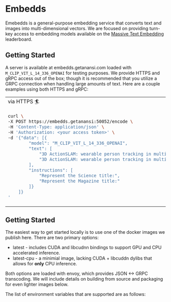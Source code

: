 # Embedds

Emebedds is a general-purpose embedding service that converts text and images into multi-dimensional vectors. We are focused on providing turn-key access to embedding models available on the [Massive Text Embedding](https://huggingface.co/spaces/mteb/leaderboard) leaderboard.

## Getting Started
A server is available at embedds.getanansi.com loaded with `M_CLIP_VIT_L_14_336_OPENAI` for testing purposes. We provide HTTPS and gRPC access out of the box; though it is recommended that you utilize a GRPC connection when handling large amounts of text. Here are a couple examples using both HTTPS and gRPC:

<table>
<tr>
<td> via HTTPS 🏄 </td>
<td> via gRPC 🚀 </td>
</tr>
<tr>
<td>

```bash
curl \
-X POST https://embedds.getanansi:50052/encode \
-H 'Content-Type: application/json' \
-H 'Authorization: <your access token>' \
-d '{"data": [{
        "model": "M_CLIP_VIT_L_14_336_OPENAI",
        "text": [
            "3D ActionSLAM: wearable person tracking in multi-floor environments is the best thing that we can possibly do",
            "3D ActionSLAM: wearable person tracking in multi-floor environments is the best thing that we can possibly do"
        ],
        "instructions": [
            "Represent the Science title:",
            "Represent the Magazine title:"
        ]}
    ]}
'
```
</td>
<td>

```python
# pip install embedds-client
from embedds_client import Client

c = Client(
    'grpcs://embedds.getanansi.com:50051', credential={'Authorization': '<your access token>'}
)
r = c.encode(
    [
        'First do it',
        'then do it right',
        'then do it better',
        'https://picsum.photos/200',
    ]
)
print(r)
```
</td>
</tr>
</table>

## Getting Started
The easiest way to get started locally is to use one of the docker images we publish here. There are two primary options:
* latest - includes CUDA and libcudnn bindings to support GPU and CPU accelerated inference.
* latest-cpu - a minimial image, lacking CUDA + libcuddn dylibs that allows for **only** CPU inference.

Both options are loaded with envoy, which provides JSON <-> GRPC transcoding. We will include details on building from
source and packaging for even lighter images below.

The list of environment variables that are supported are as follows:
